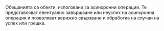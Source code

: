 Обещанията са обекти, използвани за асинхронни операции. Те представляват евентуално завършване или неуспех на асинхронна операция и позволяват верижно свързване и обработка на случаи на успех или грешка.
